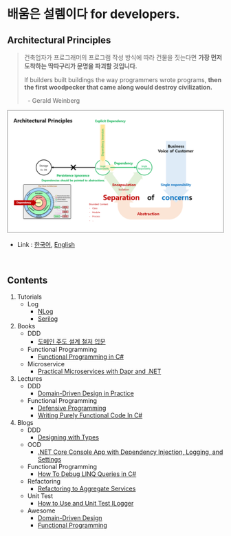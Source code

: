 # 배움은 설렘이다 for developers.

## Architectural Principles
> 건축업자가 프로그래머의 프로그램 작성 방식에 따라 건물을 짓는다면 **가장 먼저 도착하는 딱따구리가 문명을 파괴할 것입니다.**  
>
> If builders built buildings the way programmers wrote programs, **then the first woodpecker that came along would destroy civilization.**  
>
> &nbsp; - Gerald Weinberg

![](./ArchitecturalPrinciples.png)
- Link : [한국어](https://docs.microsoft.com/ko-kr/dotnet/architecture/modern-web-apps-azure/architectural-principles), [English](https://docs.microsoft.com/en-us/dotnet/architecture/modern-web-apps-azure/architectural-principles)

<br/>

## Contents
1. Tutorials
   - Log
     - [NLog](./1.Tutorials/Log_/NLog)
     - [Serilog](./1.Tutorials/Log_/Serilog)
1. Books
   - DDD
     - [도메인 주도 설계 철저 입문](./2.Books/DDD/DDDGuide) 
   - Functional Programming
     - [Functional Programming in C#](./2.Books/FP/FPinCSharp)
   - Microservice
     - [Practical Microservices with Dapr and .NET](./2.Books/Microservice/DaprDotNet)
1. Lectures
   - DDD
     - [Domain-Driven Design in Practice](./3.Lectures/DDD/DddInPractice)
   - Functional Programming
     - [Defensive Programming](./3.Lectures/FP/DefensiveProgramming)
     - [Writing Purely Functional Code In C#](./3.Lectures/FP/WritingPurelyFunctionalCodeInCSharp)
1. Blogs
   - DDD
     - [Designing with Types](./4.Blogs/DDD/DesigningWithTypes_2)
   - OOD
     - [.NET Core Console App with Dependency Injection, Logging, and Settings](./4.Blogs/OOD/BetterConsoleApp/ConsoleUI)
   - Functional Programming
     - [How To Debug LINQ Queries in C#](./4.Blogs/FP/HowToDebugLINQQueriesInCSharp)
   - Refactoring
     - [Refactoring to Aggregate Services](./4.Blogs/Refactoring/RefactoringToAggregateServices)
   - Unit Test
     - [How to Use and Unit Test ILogger](./4.Blogs/UnitTest/HowToUseAndUnitTestILogger)
   - Awesome
     - [Domain-Driven Design](./4.Blogs/Awesome/DDD)
     - [Functional Programming](./4.Blogs/Awesome/FP)


